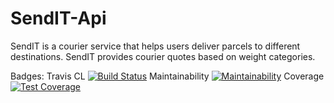 # SendIT-Api

SendIT is a courier service that helps users deliver parcels to different destinations. SendIT provides courier quotes based on weight categories.

Badges:
Travis CL [![Build Status](https://travis-ci.com/JamesMudidi/SendIT-Api.svg?branch=Api)](https://travis-ci.com/JamesMudidi/SendIT-Api)
Maintainability [![Maintainability](https://api.codeclimate.com/v1/badges/e3730e3e8c4957519b59/maintainability)](https://codeclimate.com/github/JamesMudidi/SendIT-Api/maintainability)
Coverage [![Test Coverage](https://api.codeclimate.com/v1/badges/e3730e3e8c4957519b59/test_coverage)](https://codeclimate.com/github/JamesMudidi/SendIT-Api/test_coverage)


